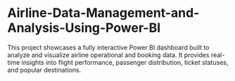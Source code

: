 # Airline-Data-Management-and-Analysis-Using-Power-BI
This project showcases a fully interactive Power BI dashboard built to analyze and visualize airline operational and booking data. It provides real-time insights into flight performance, passenger distribution, ticket statuses, and popular destinations.
